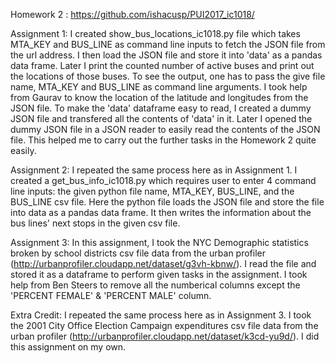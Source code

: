 Homework 2 : https://github.com/ishacusp/PUI2017_ic1018/

Assignment 1:
I created show_bus_locations_ic1018.py file which takes MTA_KEY and BUS_LINE as command line inputs to fetch the JSON file from the url
address. I then load the JSON file and store it into 'data' as a pandas data frame. Later I print the counted number of active buses and
print out the locations of those buses. To see the output, one has to pass the give file name, MTA_KEY and BUS_LINE as command line 
arguments.
I took help from Gaurav to know the location of the latitude and longitudes from the JSON file. To make the 'data' dataframe easy to read,
I created a dummy JSON file and transfered all the contents of 'data' in it. Later I opened the dummy JSON file in a JSON reader to
easily read the contents of the JSON file. This helped me to carry out the further tasks in the Homework 2 quite easily.

Assignment 2:
I repeated the same process here as in Assignment 1. I created a get_bus_info_ic1018.py which requires user to enter 4 command line inputs:
the given python file name, MTA_KEY, BUS_LINE, and the BUS_LINE csv file. Here the python file loads the JSON file and store the file into
data as a pandas data frame. It then writes the information about the bus lines' next stops in the given csv file.

Assignment 3:
In this assignment, I took the NYC Demographic statistics broken by school districts csv file data from the urban profiler 
(http://urbanprofiler.cloudapp.net/dataset/g3vh-kbnw/). I read the file and stored it as a dataframe to perform given tasks in the assignment.
I took help from Ben Steers to remove all the numberical columns except the 'PERCENT FEMALE' & 'PERCENT MALE' column.

Extra Credit:
I repeated the same process here as in Assignment 3. I took the 2001 City Office Election Campaign expenditures csv file data from the 
urban profiler (http://urbanprofiler.cloudapp.net/dataset/k3cd-yu9d/). I did this assignment on my own.

 
